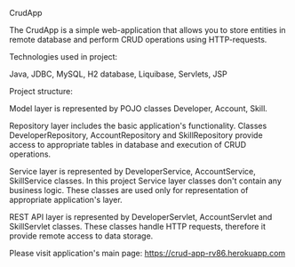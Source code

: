 CrudApp

The CrudApp is a simple web-application that allows you to store entities in remote database and perform CRUD operations using HTTP-requests.

Technologies used in project:

Java, JDBC, MySQL, H2 database, Liquibase, Servlets, JSP

Project structure:

Model layer is represented by POJO classes Developer, Account, Skill.

Repository layer includes the basic application's functionality. Classes DeveloperRepository, AccountRepository and SkillRepository provide 
access to appropriate tables in database and execution of CRUD operations.

Service layer is represented by DeveloperService, AccountService, SkillService classes. In this project Service layer classes don't contain
any business logic. These classes are used only for representation of appropriate application's layer.

REST API layer is represented by DeveloperServlet, AccountServlet and SkillServlet classes. These classes handle HTTP requests, therefore it
provide remote access to data storage.

Please visit application's main page: https://crud-app-rv86.herokuapp.com
